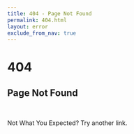 ```yaml
---
title: 404 - Page Not Found
permalink: 404.html
layout: error
exclude_from_nav: true
---
```


  <div id="panel" class="panel text-center">
    <span class="error-icons fa-stack fa-lg">
      <i class="fa fa-stack-2x fa-circle-thin"></i>
      <span >
        <h1 class="fa-stack-1x">404</h1>
      </span>
    </span>
    <h2 class="error-icon-msg">Page Not Found</h2>
    <br />
    <p>Not What You Expected? Try another link.</p>
  </div>
